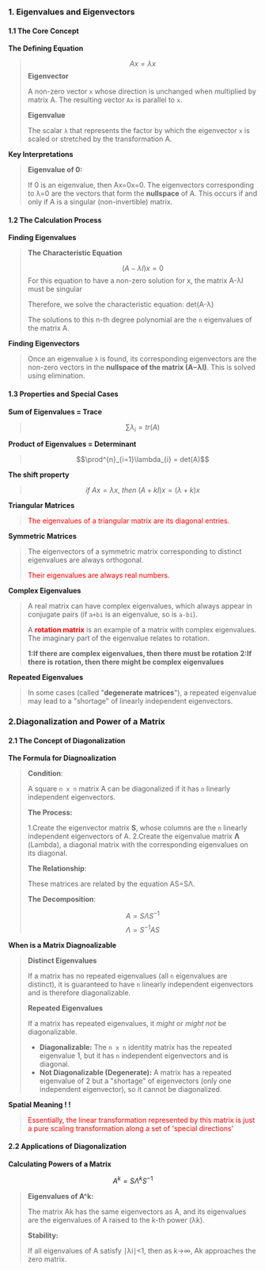 ### 1. Eigenvalues and Eigenvectors
#### 1.1 The Core Concept

**The Defining Equation**

>$$Ax=\lambda x$$
>**Eigenvector**
>
>A non-zero vector `x` whose direction is unchanged when multiplied by matrix A. The resulting vector `Ax` is parallel to `x`.
>
>**Eigenvalue**
>
>The scalar `λ` that represents the factor by which the eigenvector `x` is scaled or stretched by the transformation A.

**Key Interpretations**

>**Eigenvalue of 0:**
>
>If 0 is an eigenvalue, then Ax=0x=0. The eigenvectors corresponding to λ=0 are the vectors that form the **nullspace** of A. This occurs if and only if A is a singular (non-invertible) matrix.

#### 1.2 The Calculation Process

**Finding Eigenvalues**

>**The Characteristic Equation**
>
>$$(A-\lambda I)x=0$$
>For this equation to have a non-zero solution for x, the matrix A-λI must be singular
>
>Therefore, we solve the characteristic equation: det(A-λ)
>
>The solutions to this n-th degree polynomial are the `n` eigenvalues of the matrix A.

**Finding Eigenvectors**

>Once an eigenvalue `λ` is found, its corresponding eigenvectors are the non-zero vectors in the **nullspace of the matrix (A−λI)**. This is solved using elimination.

#### 1.3 Properties and Special Cases

**Sum of Eigenvalues = Trace**

>$$\sum \lambda_{i}=tr(A)$$

**Product of Eigenvalues = Determinant**

>$$\prod^{n}_{i=1}\lambda_{i} = det(A)$$

**The shift property**

>$$if~Ax=\lambda x,~then~(A+kI)x=(\lambda+k)x$$

**Triangular Matrices**

><font color="red">The eigenvalues of a triangular matrix are its diagonal entries.</font>

**Symmetric Matrices**

>The eigenvectors of a symmetric matrix corresponding to distinct eigenvalues are always orthogonal. 
>
><font color="Red">Their eigenvalues are always real numbers.</font>

**Complex Eigenvalues**

>A real matrix can have complex eigenvalues, which always appear in conjugate pairs (if `a+bi` is an eigenvalue, so is `a-bi`).
>
>A <font color="Red">**rotation matrix**</font> is an example of a matrix with complex eigenvalues. The imaginary part of the eigenvalue relates to rotation.
>
>**1:If there are complex eigenvalues, then there must be rotation**
>**2:If there is rotation, then there might be complex eigenvalues**

**Repeated Eigenvalues**

>In some cases (called "**degenerate matrices**"), a repeated eigenvalue may lead to a "shortage" of linearly independent eigenvectors.


### 2.Diagonalization and Power of a Matrix

#### 2.1 The Concept of Diagonalization

**The Formula for Diagnoalization**

>**Condition**:
>
>A square `n x n` matrix A can be diagonalized if it has `n` linearly independent eigenvectors.
>
>**The Process:**
>
>1.Create the eigenvector matrix **S**, whose columns are the `n` linearly independent eigenvectors of A.
>2.Create the eigenvalue matrix **Λ** (Lambda), a diagonal matrix with the corresponding eigenvalues on its diagonal.
>
>**The Relationship**:
>
>These matrices are related by the equation AS=SΛ.
>
>**The Decomposition**:
>
>$$A=S\Lambda S^{-1}$$
>$$\Lambda=S^{-1}AS$$

**When is a Matrix Diagnoalizable**

>**Distinct Eigenvalues**
>
>If a matrix has no repeated eigenvalues (all `n` eigenvalues are distinct), it is guaranteed to have `n` linearly independent eigenvectors and is therefore diagonalizable.
>
>**Repeated Eigenvalues**
>
>If a matrix has repeated eigenvalues, it _might_ or _might not_ be diagonalizable.
>
>* **Diagonalizable:** The `n x n` identity matrix has the repeated eigenvalue 1, but it has `n` independent eigenvectors and is diagonal.
>* **Not Diagonalizable (Degenerate):** A matrix has a repeated eigenvalue of 2 but a "shortage" of eigenvectors (only one independent eigenvector), so it cannot be diagonalized.

**Spatial Meaning ! !**

><font color="Red">Essentially, the linear transformation represented by this matrix is just a pure scaling transformation along a set of 'special directions'</font>

#### 2.2 Applications of Diagonalization

**Calculating Powers of a Matrix**

$$A^{k}=S\Lambda^{k}S^{-1}$$

>**Eigenvalues of A^k:** 
>
>The matrix Ak has the same eigenvectors as A, and its eigenvalues are the eigenvalues of A raised to the k-th power (λk).
>
>**Stability:**
>
>If all eigenvalues of A satisfy ∣λi​∣<1, then as k→∞, Ak approaches the zero matrix.

